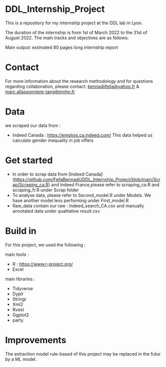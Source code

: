 # DDL_Internship_Project
This is a repository for my internship project at the DDL lab in Lyon.

The duration of the internship is from 1st of March 2022 to the 31st of August 2022. 
The main tracks and objectives are as follows:

Main output: estimated 80 pages long internship report

# Contact
For more information about the research methodology and for questions regarding collaboration, please contact: bennadjifella@yahoo.fr & marc.allassonniere-tang@mnhn.fr

# Data
we scraped our data from :

- Indeed Canada : https://emplois.ca.indeed.com/
This data helped us calculate gender inequality in job offers

# Get started 
- In order to scrap data from [Indeed Canada] (https://github.com/FellaBennadji/DDL_Internship_Project/blob/main/Scrap/Scraping_ca.R) and Indeed France,please refer to scraping_ca.R and scraping_fr.R under Scrap folder
- To analyse data, please refer to Second_model.R under Models. We have another model less performing under First_model.R 
- Raw_data contain our raw : Indeed_search_CA.csv and manually annotated data under qualitative result.csv

# Build in 
For this project, we used the following :

main tools :
- R : https://www.r-project.org/
- Excel

main libraries :
- Tidyverse
- Dyplr
- Stringr
- Xml2
- Rvest
- Ggplot2
- party

# Improvements
The extraction model rule-based of this project may be replaced in the futur by a ML model.
